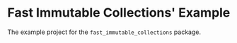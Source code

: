 # Fast Immutable Collections' Example

The example project for the `fast_immutable_collections` package.

